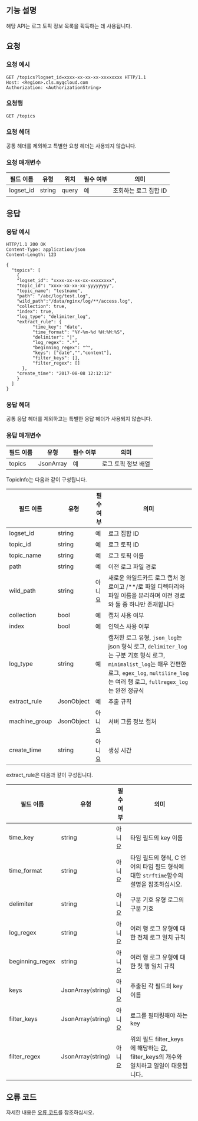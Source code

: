 ## 기능 설명

해당 API는 로그 토픽 정보 목록을 획득하는 데 사용됩니다.

## 요청

### 요청 예시

```
GET /topics?logset_id=xxxx-xx-xx-xx-xxxxxxxx HTTP/1.1
Host: <Region>.cls.myqcloud.com
Authorization: <AuthorizationString>
```

### 요청행

```
GET /topics
```

### 요청 헤더

공통 헤더를 제외하고 특별한 요청 헤더는 사용되지 않습니다.

### 요청 매개변수

| 필드 이름    | 유형   | 위치  | 필수 여부 | 의미             |
| --------- | ------ | ----- | ---- | ---------------- |
| logset_id | string | query | 예   | 조회하는 로그 집합 ID |

## 응답

### 응답 예시

```
HTTP/1.1 200 OK
Content-Type: application/json
Content-Length: 123

{
  "topics": [
    {
    "logset_id": "xxxx-xx-xx-xx-xxxxxxxx",
    "topic_id": "xxxx-xx-xx-xx-yyyyyyyy",
    "topic_name": "testname",
    "path": "/abc/log/test.log",
    "wild_path":"/data/nginx/log/**/access.log",
    "collection": true,
    "index": true,
    "log_type": "delimiter_log",
    "extract_rule": {
          "time_key": "date",
          "time_format": "%Y-%m-%d %H:%M:%S",
          "delimiter": "|",
          "log_regex": ".*",
          "beginning_regex": "^",
          "keys": ["date","","content"],
          "filter_keys": [],
          "filter_regex": []
      },
    "create_time": "2017-08-08 12:12:12"
    }
  ]
}
```

### 응답 헤더

공통 응답 헤더를 제외하고는 특별한 응답 헤더가 사용되지 않습니다.

### 응답 매개변수

| 필드 이름 | 유형      | 필수 여부 | 의미             |
| ------ | --------- | ---- | ---------------- |
| topics | JsonArray | 예   | 로그 토픽 정보 배열 |

TopicInfo는 다음과 같이 구성됩니다.

| 필드 이름        | 유형       | 필수 여부 | 의미                                                         |
| ------------- | ---------- | ---- | ------------------------------------------------------------ |
| logset_id     | string     | 예   | 로그 집합 ID                                                  |
| topic_id      | string     | 예   | 로그 토픽 ID                                                |
| topic_name    | string     | 예   | 로그 토픽 이름                                               |
| path          | string     | 예   | 이전 로그 파일 경로                                             |
| wild_path     |	string     | 아니요   | 새로운 와일드카드 로그 캡처 경로이고 /\*\*/로 파일 디렉터리와 파일 이름을 분리하며 이전 경로와 둘 중 하나만 존재합니다  |
| collection    | bool       | 예   | 캡처 사용 여부                                                 |
| index         | bool       | 예   | 인덱스 사용 여부                                                 |
| log_type      | string     | 예   | 캡처한 로그 유형, `json_log`는 json 형식 로그, `delimiter_log`는 구분 기호 형식 로그, `minimalist_log`는 매우 간편한 로그, `egex_log`, `multiline_log`는 여러 행 로그, `fullregex_log`는 완전 정규식 |
| extract_rule  | JsonObject | 예   | 추출 규칙                                                     |
| machine_group | JsonObject | 아니요   | 서버 그룹 정보 캡처                                               |
| create_time   | string     | 아니요   | 생성 시간                                                     |

extract_rule은 다음과 같이 구성됩니다.

| 필드 이름          | 유형              | 필수 여부 | 의미                                                        |
| --------------- | ----------------- | -------- | ----------------------------------------------------------- |
| time_key        | string            | 아니요       | 타임 필드의 key 이름                                           |
| time_format     | string             | 아니요       | 타임 필드의 형식, C 언어의 타임 필드 형식에 대한 `strftime`함수의 설명을 참조하십시오. |
| delimiter       | string            | 아니요       | 구분 기호 유형 로그의 구분 기호                                      |
| log_regex       | string            | 아니요       | 여러 행 로그 유형에 대한 전체 로그 일치 규칙                             |
| beginning_regex | string            | 아니요       | 여러 행 로그 유형에 대한 첫 행 일치 규칙                                 |
| keys            | JsonArray(string) | 아니요       | 추출된 각 필드의 key 이름                                     |
| filter_keys     | JsonArray(string) | 아니요       | 로그를 필터링해야 하는 key                                           |
| filter_regex    | JsonArray(string) | 아니요       | 위의 필드 filter_keys에 해당하는 값, filter_keys의 개수와 일치하고 일일이 대응됩니다.        |

## 오류 코드

자세한 내용은 [오류 코드](https://cloud.tencent.com/document/product/614/12402)를 참조하십시오.

